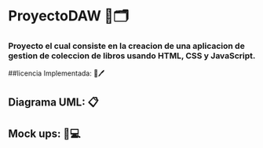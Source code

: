 # ProyectoDAW 📕🗂
### Proyecto el cual consiste en la creacion de una aplicacion de gestion de coleccion de libros usando HTML, CSS y JavaScript.

##licencia Implementada: 📑🖊

## Diagrama UML: 📋

## Mock ups: 📲💻

